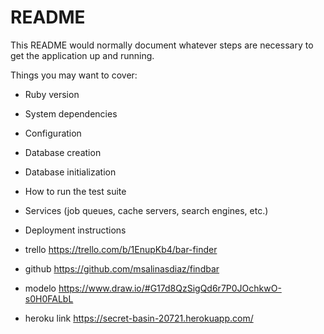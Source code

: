 # README

This README would normally document whatever steps are necessary to get the
application up and running.

Things you may want to cover:

* Ruby version

* System dependencies

* Configuration

* Database creation

* Database initialization

* How to run the test suite

* Services (job queues, cache servers, search engines, etc.)

* Deployment instructions

* trello https://trello.com/b/1EnupKb4/bar-finder 

* github  https://github.com/msalinasdiaz/findbar

* modelo https://www.draw.io/#G17d8QzSigQd6r7P0JOchkwO-s0H0FALbL  

* heroku link https://secret-basin-20721.herokuapp.com/